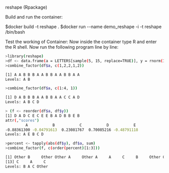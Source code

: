 reshape (Rpackage)

Build and run the container:

$docker build -t reshape .
$docker run --name demo_reshape -i -t reshape /bin/bash

Test the working of Container:
        Now inside the container type R and enter the  R shell.
	Now run the following program line by line:

 ```bash
>library(reshape)
>df <- data.frame(a = LETTERS[sample(5, 15, replace=TRUE)], y = rnorm(15))
>combine_factor(df$a, c(1,2,2,1,2))
 
[1] A A B B B A A B B A A B B A A
Levels: A B

>combine_factor(df$a, c(1:4, 1))

[1] D A B B B A A B B A A C C A D
Levels: A B C D

> (f <- reorder(df$a, df$y))
[1] D A D C E C E E B A D B B E B
attr(,"scores")
          A           B           C           D           E
-0.88361300 -0.04791613  0.23081767  0.70085216 -0.48791118
Levels: A E B C D

>percent <- tapply(abs(df$y), df$a, sum)
>combine_factor(f, c(order(percent)[1:3]))

[1] Other B     Other Other A     Other A     A     C     B     Other C
[13] C     A     C
Levels: B A C Other

```
